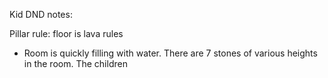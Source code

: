 Kid DND notes:

Pillar rule: floor is lava rules
- Room is quickly filling with water. There are 7 stones of various heights in the room. The children 